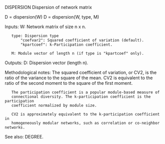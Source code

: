  DISPERSION Dispersion of network matrix

   D = dispersion(W)
   D = dispersion(W, type, M)

   Inputs:
       W: Network matrix of size n x n.

       type: Dispersion type
           "coefvar2": Squared coefficient of variation (default).
           "kpartcoef": k-Participation coefficient.

       M: Module vector of length n (if type is "kpartcoef" only).

   Outputs:
       D: Dispersion vector (length n).

   Methodological notes:
       The squared coefficient of variation, or CV2, is the ratio of the
       variance to the square of the mean. CV2 is equivalent to the ratio
       of the second moment to the square of the first moment.

       The participation coefficient is a popular module-based measure of
       connectional diversity. The k-participation coefficient is the participation
       coefficient normalized by module size.

       CV2 is approximately equivalent to the k-participation coefficient in
       homogeneously modular networks, such as correlation or co-neighbor networks.

   See also:
       DEGREE.
